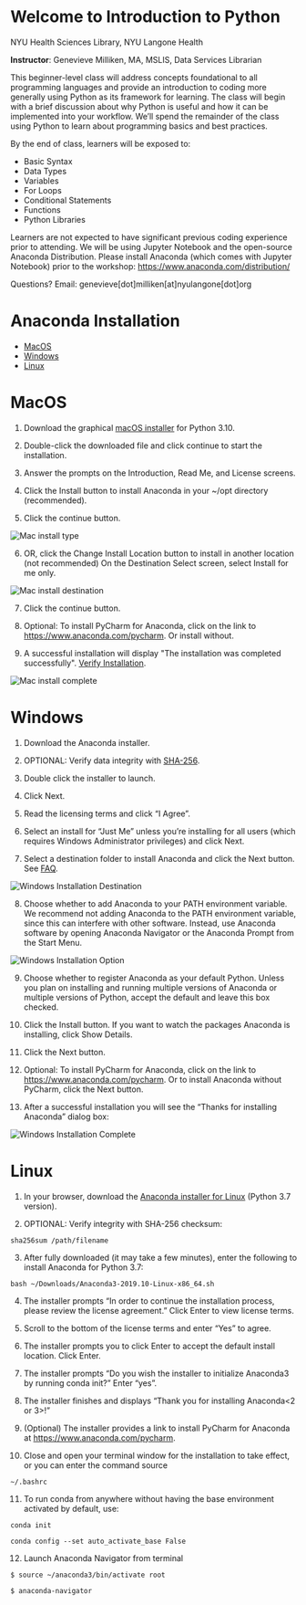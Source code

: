 # Welcome to Introduction to Python

NYU Health Sciences Library, NYU Langone Health

**Instructor**: Genevieve Milliken, MA, MSLIS, Data Services Librarian  
            
This beginner-level class will address concepts foundational to all programming languages and provide an introduction to coding more generally using Python as its framework for learning. The class will begin with a brief discussion about why Python is useful and how it can be implemented into your workflow. We’ll spend the remainder of the class using Python to learn about programming basics and best practices.

By the end of class, learners will be exposed to:

- Basic Syntax
- Data Types
- Variables
- For Loops
- Conditional Statements
- Functions
- Python Libraries

Learners are not expected to have significant previous coding experience prior to attending. We will be using Jupyter Notebook and the open-source Anaconda Distribution. Please install Anaconda (which comes with Jupyter Notebook) prior to the workshop: [https://www.anaconda.com/distribution/ ](https://www.anaconda.com/download)

Questions? Email: genevieve[dot]milliken[at]nyulangone[dot]org

# Anaconda Installation

- [MacOS](#MacOS)
- [Windows](#Windows)
- [Linux](#Linux)

# MacOS

1. Download the graphical [macOS installer](https://www.anaconda.com/download#downloads) for Python 3.10.

2. Double-click the downloaded file and click continue to start the installation.

3. Answer the prompts on the Introduction, Read Me, and License screens.

4. Click the Install button to install Anaconda in your ~/opt directory (recommended).

5. Click the continue button.

![Mac install type](Install_Images/osx-install-type.png)

6. OR, click the Change Install Location button to install in another location (not recommended) On the Destination Select screen, select Install for me only.

![Mac install destination](Install_Images/osx-install-destination.png)

7. Click the continue button.

8. Optional: To install PyCharm for Anaconda, click on the link to https://www.anaconda.com/pycharm. Or install without.

9. A successful installation will display "The installation was completed successfully". [Verify Installation](https://docs.anaconda.com/anaconda/install/verify-install/).

![Mac install complete](Install_Images/osx-install-success.png)

# Windows

1. Download the Anaconda installer.

2. OPTIONAL: Verify data integrity with [SHA-256](https://docs.anaconda.com/anaconda/install/hashes/).

3. Double click the installer to launch.

4. Click Next.

5. Read the licensing terms and click “I Agree”.

6. Select an install for “Just Me” unless you’re installing for all users (which requires Windows Administrator privileges) and click Next.

7. Select a destination folder to install Anaconda and click the Next button. See [FAQ](https://docs.anaconda.com/anaconda/user-guide/faq/#distribution-faq-windows-folder).

![Windows Installation Destination](Install_Images/win-install-destination.png)

8. Choose whether to add Anaconda to your PATH environment variable. We recommend not adding Anaconda to the PATH environment variable, since this can interfere with other software. Instead, use Anaconda software by opening Anaconda Navigator or the Anaconda Prompt from the Start Menu.

![Windows Installation Option](Install_Images/win-install-options.png)

9. Choose whether to register Anaconda as your default Python. Unless you plan on installing and running multiple versions of Anaconda or multiple versions of Python, accept the default and leave this box checked.

10. Click the Install button. If you want to watch the packages Anaconda is installing, click Show Details.

11. Click the Next button.

12. Optional: To install PyCharm for Anaconda, click on the link to https://www.anaconda.com/pycharm. Or to install Anaconda without PyCharm, click the Next button.

13. After a successful installation you will see the “Thanks for installing Anaconda” dialog box:

![Windows Installation Complete](Install_Images/win-install-complete.png)

# Linux 

1. In your browser, download the [Anaconda installer for Linux](https://www.anaconda.com/distribution/#linux) (Python 3.7 version).

2. OPTIONAL: Verify integrity with SHA-256 checksum:

`sha256sum /path/filename`

3. After fully downloaded (it may take a few minutes), enter the following to install Anaconda for Python 3.7:

`bash ~/Downloads/Anaconda3-2019.10-Linux-x86_64.sh`

4. The installer prompts “In order to continue the installation process, please review the license agreement.” Click Enter to view license terms.

5. Scroll to the bottom of the license terms and enter “Yes” to agree.

6. The installer prompts you to click Enter to accept the default install location. Click Enter.

7. The installer prompts “Do you wish the installer to initialize Anaconda3 by running conda init?” Enter “yes”.

8. The installer finishes and displays “Thank you for installing Anaconda<2 or 3>!”

9. (Optional) The installer provides a link to install PyCharm for Anaconda at https://www.anaconda.com/pycharm.

10. Close and open your terminal window for the installation to take effect, or you can enter the command source

`~/.bashrc`

11. To run conda from anywhere without having the base environment activated by default, use:

`conda init`

`conda config --set auto_activate_base False`

12. Launch Anaconda Navigator from terminal

`$ source ~/anaconda3/bin/activate root`

`$ anaconda-navigator`
